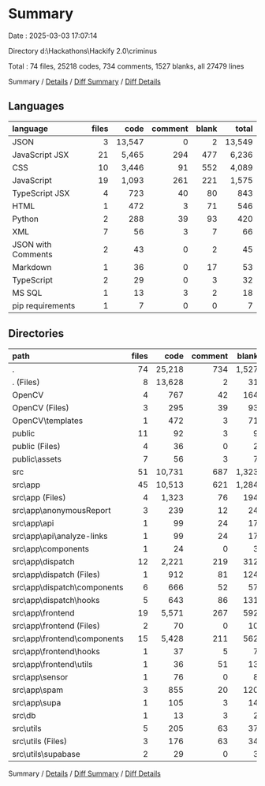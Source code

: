 # Summary

Date : 2025-03-03 17:07:14

Directory d:\\Hackathons\\Hackify 2.0\\criminus

Total : 74 files,  25218 codes, 734 comments, 1527 blanks, all 27479 lines

Summary / [Details](details.md) / [Diff Summary](diff.md) / [Diff Details](diff-details.md)

## Languages
| language | files | code | comment | blank | total |
| :--- | ---: | ---: | ---: | ---: | ---: |
| JSON | 3 | 13,547 | 0 | 2 | 13,549 |
| JavaScript JSX | 21 | 5,465 | 294 | 477 | 6,236 |
| CSS | 10 | 3,446 | 91 | 552 | 4,089 |
| JavaScript | 19 | 1,093 | 261 | 221 | 1,575 |
| TypeScript JSX | 4 | 723 | 40 | 80 | 843 |
| HTML | 1 | 472 | 3 | 71 | 546 |
| Python | 2 | 288 | 39 | 93 | 420 |
| XML | 7 | 56 | 3 | 7 | 66 |
| JSON with Comments | 2 | 43 | 0 | 2 | 45 |
| Markdown | 1 | 36 | 0 | 17 | 53 |
| TypeScript | 2 | 29 | 0 | 3 | 32 |
| MS SQL | 1 | 13 | 3 | 2 | 18 |
| pip requirements | 1 | 7 | 0 | 0 | 7 |

## Directories
| path | files | code | comment | blank | total |
| :--- | ---: | ---: | ---: | ---: | ---: |
| . | 74 | 25,218 | 734 | 1,527 | 27,479 |
| . (Files) | 8 | 13,628 | 2 | 31 | 13,661 |
| OpenCV | 4 | 767 | 42 | 164 | 973 |
| OpenCV (Files) | 3 | 295 | 39 | 93 | 427 |
| OpenCV\\templates | 1 | 472 | 3 | 71 | 546 |
| public | 11 | 92 | 3 | 9 | 104 |
| public (Files) | 4 | 36 | 0 | 2 | 38 |
| public\\assets | 7 | 56 | 3 | 7 | 66 |
| src | 51 | 10,731 | 687 | 1,323 | 12,741 |
| src\\app | 45 | 10,513 | 621 | 1,284 | 12,418 |
| src\\app (Files) | 4 | 1,323 | 76 | 194 | 1,593 |
| src\\app\\anonymousReport | 3 | 239 | 12 | 24 | 275 |
| src\\app\\api | 1 | 99 | 24 | 17 | 140 |
| src\\app\\api\\analyze-links | 1 | 99 | 24 | 17 | 140 |
| src\\app\\components | 1 | 24 | 0 | 3 | 27 |
| src\\app\\dispatch | 12 | 2,221 | 219 | 312 | 2,752 |
| src\\app\\dispatch (Files) | 1 | 912 | 81 | 124 | 1,117 |
| src\\app\\dispatch\\components | 6 | 666 | 52 | 57 | 775 |
| src\\app\\dispatch\\hooks | 5 | 643 | 86 | 131 | 860 |
| src\\app\\frontend | 19 | 5,571 | 267 | 592 | 6,430 |
| src\\app\\frontend (Files) | 2 | 70 | 0 | 10 | 80 |
| src\\app\\frontend\\components | 15 | 5,428 | 211 | 562 | 6,201 |
| src\\app\\frontend\\hooks | 1 | 37 | 5 | 7 | 49 |
| src\\app\\frontend\\utils | 1 | 36 | 51 | 13 | 100 |
| src\\app\\sensor | 1 | 76 | 0 | 8 | 84 |
| src\\app\\spam | 3 | 855 | 20 | 120 | 995 |
| src\\app\\supa | 1 | 105 | 3 | 14 | 122 |
| src\\db | 1 | 13 | 3 | 2 | 18 |
| src\\utils | 5 | 205 | 63 | 37 | 305 |
| src\\utils (Files) | 3 | 176 | 63 | 34 | 273 |
| src\\utils\\supabase | 2 | 29 | 0 | 3 | 32 |

Summary / [Details](details.md) / [Diff Summary](diff.md) / [Diff Details](diff-details.md)